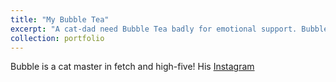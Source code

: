 ```yaml
---
title: "My Bubble Tea"
excerpt: "A cat-dad need Bubble Tea badly for emotional support. Bubble is a cat master in fetch and high-five! His [Instagram](https://www.instagram.com/bobobubble_cat/).<br/><img src='/images/Bubble/bubble.jpg'>"
collection: portfolio
---
```


Bubble is a cat master in fetch and high-five! His [Instagram](https://www.instagram.com/bobobubble_cat/)
